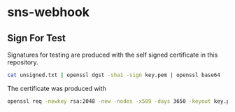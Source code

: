 # sns-webhook

## Sign For Test

Signatures for testing are produced with the self signed certificate in this
repository.

```sh
cat unsigned.txt | openssl dgst -sha1 -sign key.pem | openssl base64
```

The certificate was produced with

```sh
openssl req -newkey rsa:2048 -new -nodes -x509 -days 3650 -keyout key.pem -out cert.pem
```

